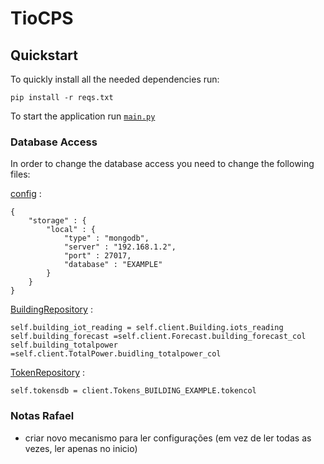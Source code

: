 
# TioCPS

## Quickstart

To quickly install all the needed dependencies run:

```
pip install -r reqs.txt
```

To start the application run [`main.py`](/api/main.py)

### Database Access

In order to change the database access you need to change the following files:

[config](./config/config.json) :

```
{
	"storage" : {
		"local" : {
			"type" : "mongodb",
			"server" : "192.168.1.2",
			"port" : 27017,
			"database" : "EXAMPLE"  
		}
	}
}
```

[BuildingRepository](./database/BuildingRepository.py) :

```
self.building_iot_reading = self.client.Building.iots_reading
self.building_forecast =self.client.Forecast.building_forecast_col
self.building_totalpower =self.client.TotalPower.buidling_totalpower_col
```

[TokenRepository](./database/TokenRepository.py) :

```
self.tokensdb = client.Tokens_BUILDING_EXAMPLE.tokencol
```

### Notas Rafael

- criar novo mecanismo para ler configurações (em vez de ler todas as vezes, ler apenas no inicio)
